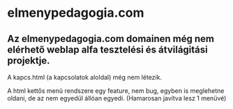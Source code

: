 # elmenypedagogia.com

## Az elmenypedagogia.com  domainen még nem elérhető weblap alfa tesztelési és átvilágitási projektje.

A kapcs.html (a kapcsolatok aloldal) még nem létezik.

A html kettős menü rendszere egy feature, nem bug, egyben is meglehetne oldani, de az nem egyedül állóan egyedi. (Hamarosan javítva lesz 1 menüvé)
